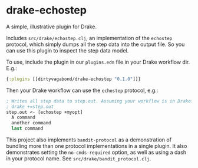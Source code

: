 drake-echostep
==============

A simple, illustrative plugin for Drake.

Includes `src/drake/echostep.clj`, an implementation of the `echostep` protocol, which simply dumps all the step data into the output file. So you can use this plugin to inspect the step data model.

To use, include the plugin in our `plugins.edn` file in your Drake workflow dir. E.g.:
```clojure
{:plugins [[dirtyvagabond/drake-echostep "0.1.0"]]}
```

Then your Drake workflow can use the `echostep` protocol, e.g.:

```clojure
; Writes all step data to step.out. Assuming your workflow is in Drakefile:
; drake +=step.out
step.out <- [echostep +myopt]
  A command
  another command
  last command
```

This project also implements `bandit-protocol` as a demonstration of bundling more than one protocol implementations in a single plugin. It also demonstrates setting the `no-cmds-required` option, as well as using a dash in your protocol name. See `src/drake/bandit_protocol.clj`.